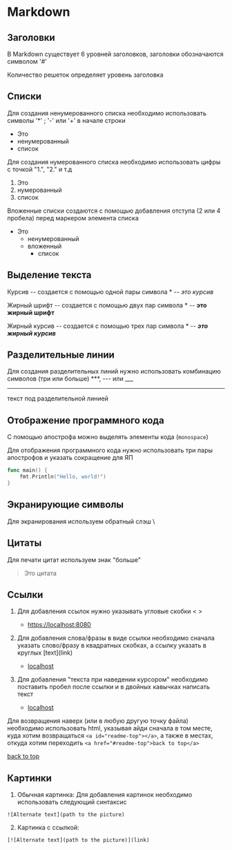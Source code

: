 <a id="readme-top"></a>

# Markdown

## Заголовки

В Markdown существует 6 уровней заголовков, заголовки обозначаются символом '#'

Количество решеток определяет уровень заголовка

## Списки 

Для создания ненумерованного списка необходимо использовать символы '*' ; '-' или '+' в начале строки

* Это
* ненумерованный
* список

Для создания нумерованного списка необходимо использовать цифры с точкой "1.", "2." и т.д

1. Это
2. нумерованный
3. список

Вложенные списки создаются с помощью добавления отступа (2 или 4 пробела) перед маркером элемента списка

* Это
  * ненумерованный
  * вложенный
    * список

## Выделение текста

Курсив -- создается с помощью одной пары символа * -- *это курсив*

Жирный шрифт -- создается с помощью двух пар символа * -- **это жирный шрифт**

Жирный курсив -- создается с помощью трех пар символа * -- ***это жирный курсив***

## Разделительные линии

Для создания разделительных линий нужно использовать комбинацию символов (три или больше) ***, --- или ___

***

текст под разделительной линией

## Отображение программного кода

С помощью апострофа можно выделять элементы кода (`monospace`)

Для отображения программного кода нужно использовать три пары апострофов и указать сокращение для ЯП

```go
func main() {
    fmt.Println("Hello, world!")
}
```

## Экранирующие символы

Для экранирования используем обратный слэш \\

## Цитаты

Для печати цитат используем знак "больше"

> Это цитата

## Ссылки

1. Для добавления ссылок нужно указывать угловые скобки \< \>
    * <https://localhost:8080>

2. Для добавления слова/фразы в виде ссылки необходимо сначала указать слово/фразу в квадратных скобках, а ссылку указать в круглых \[text\]\(link\)
    * [localhost](https://localhost:8080)

3. Для добавления "текста при наведении курсором" необходимо поставить пробел после ссылки и в двойных кавычках написать текст
    * [localhost](https://localhost:8080 "localhost on port :8080")

Для возвращения наверх (или в любую другую точку файла) необходимо использовать html, указывая айди сначала в том месте, куда хотим возвращаться `<a id="readme-top"></a>`, а также в местах, откуда хотим переходить `<a href="#readme-top">back to top</a>`

<a href="#readme-top">back to top</a>

## Картинки

1. Обычная картинка:
Для добавления картинок необходимо использовать следующий синтаксис

```
![Alternate text](path to the picture)
```

2. Картинка с ссылкой: 
```
[![Alternate text](path to the picture)](link)
```